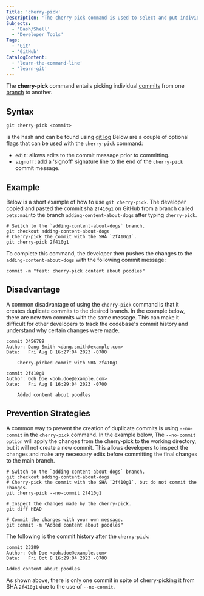 ```yaml
---
Title: 'cherry-pick'
Description: 'The cherry pick command is used to select and put individual commits from one branch to another.'
Subjects:
  - 'Bash/Shell'
  - 'Developer Tools'
Tags:
  - 'Git'
  - 'GitHub'
CatalogContent:
  - 'learn-the-command-line'
  - 'learn-git'
---
```


The **cherry-pick** command entails picking individual [commits](https://www.codecademy.com/resources/docs/git/commit) from one [branch](https://www.codecademy.com/resources/docs/git/branch) to another.

## Syntax

```pseudo
git cherry-pick <commit>
```
<commit> is the hash and can be found using [git log](https://www.codecademy.com/resources/docs/git/log)
Below are a couple of optional flags that can be used with the `cherry-pick` command:

- `edit`: allows edits to the commit message prior to committing.
- `signoff`: add a 'signoff' signature line to the end of the `cherry-pick` commit message.

## Example

Below is a short example of how to use `git cherry-pick`. The developer copied and pasted the commit sha `2f410g1` on GitHub from a branch called `pets:main`to the branch `adding-content-about-dogs` after typing `cherry-pick`.

```pseudo
# Switch to the `adding-content-about-dogs` branch.
git checkout adding-content-about-dogs
# Cherry-pick the commit with the SHA `2f410g1`.
git cherry-pick 2f410g1
```

To complete this command, the developer then pushes the changes to the `adding-content-about-dogs` with the following commit message:

```pseudo
commit -m "feat: cherry-pick content about poodles"
```

## Disadvantage

A common disadvantage of using the `cherry-pick` command is that it creates duplicate commits to the desired branch. In the example below, there are now two commits with the same message. This can make it difficult for other developers to track the codebase's commit history and understand why certain changes were made.

```pseudo
commit 3456789
Author: Dang Smith <dang.smith@example.com>
Date:   Fri Aug 8 16:27:04 2023 -0700

    Cherry-picked commit with SHA 2f410g1

commit 2f410g1
Author: Ooh Doe <ooh.doe@example.com>
Date:   Fri Aug 8 16:29:04 2023 -0700

    Added content about poodles
```

## Prevention Strategies

A common way to prevent the creation of duplicate commits is using `--no-commit` in the `cherry-pick` command. In the example below, The `--no-commit option` will apply the changes from the cherry-pick to the working directory, but it will not create a new commit. This allows developers to inspect the changes and make any necessary edits before committing the final changes to the main branch.

```pseudo
# Switch to the `adding-content-about-dogs` branch.
git checkout adding-content-about-dogs
# Cherry-pick the commit with the SHA `2f410g1`, but do not commit the changes.
git cherry-pick --no-commit 2f410g1

# Inspect the changes made by the cherry-pick.
git diff HEAD

# Commit the changes with your own message.
git commit -m "Added content about poodles"
```

The following is the commit history after the `cherry-pick`:

```pseudo
commit 23289
Author: Ooh Doe <ooh.doe@example.com>
Date:   Fri Oct 8 16:29:04 2023 -0700

Added content about poodles
```

As shown above, there is only one commit in spite of cherry-picking it from SHA `2f410g1` due to the use of `--no-commit`.
